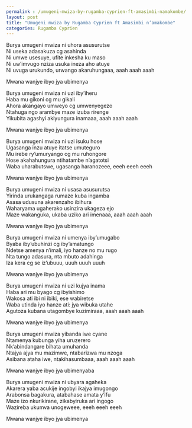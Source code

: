 ```yaml
---
permalink : /umugeni-mwiza-by-rugamba-cyprien-ft-amasimbi-namakombe/
layout: post
title: "Umugeni mwiza by Rugamba Cyprien ft Amasimbi n’amakombe"
categories: Rugamba Cyprien
---
```

Burya umugeni mwiza ni uhora asusurutse\
Ni useka adasakuza cg asahinda\
Ni umwe usesuye, ufite inkesha ku maso\
Ni uw’imvugo nziza usuka ineza aho atuye\
Ni uvuga urukundo, urwango akaruhungaaa, aaah aaah aaah

Mwana wanjye ibyo jya ubimenya

Burya umugeni mwiza ni uzi iby’iheru\
Haba mu gikoni cg mu gikali\
Ahora akangayo umweyo cg umwenyegezo\
Ntahuga ngo arambye maze izuba rirenge\
Yikubita agashyi akiyungura inamaaa, aaah aaah aaah

Mwana wanjye ibyo jya ubimenya

Burya umugeni mwiza ni uzi isuku hose\
Ugasanga inzu atuye itatse umuteguro\
Mu irebe ry’umuryango cg mu ruhongore\
Hose akahahungura ntihatambe n’agatotsi\
Waba uharabutswe, ugasanga haranozeee, eeeh eeeh eeeh

Mwana wanjye ibyo jya ubimenya

Burya umugeni mwiza ni usasa asusurutsa\
Yirinda urukangaga rumaze kuba ingamba\
Asasa udusuna akarenzaho ibihura\
Waharyama ugaherako usinzira ukageza ejo\
Maze wakanguka, ukaba uziko ari imenaaa, aaah aaah aaah

Mwana wanjye ibyo jya ubimenya

Burya umugeni mwiza ni umenya iby’umugabo\
Byaba iby’ubuhinzi cg iby’amatungo\
Ndetse amenya n’imali, iyo hanze no mu rugo\
Nta tungo adasura, nta mbuto adahinga\
Iza kera cg se iz’ubuuu, uuuh uuuh uuuh

Mwana wanjye ibyo jya ubimenya

Burya umugeni mwiza ni uzi kujya inama\
Haba ari mu byago cg ibyishimo\
Wakosa ati ibi ni ibiki, ese wabiretse\
Waba utinda iyo hanze ati: jya wibuka utahe\
Agutoza kubana utagombye kuzimiraaa, aaah aaah aaah

Mwana wanjye ibyo jya ubimenya

Burya umugeni mwiza yibanda iwe cyane\
Ntamenya kubunga yiha uruzerero\
Nk’abindangare bihata umuhanda\
Ntajya ajya mu mazimwe, ntabarizwa mu nzoga\
Asibana ataha iwe, ntakihasumbaaa, aaah aaah aaah

Mwana wanjye ibyo jya ubimenyaba

Burya umugeni mwiza ni ubyara agaheka\
Akarera yaba acukije ingobyi ikajya imugongo\
Arabonsa bagakura, atabahase amata y’ifu\
Maze izo nkurikirane, zikabyiruka ari ingogo\
Wazireba ukumva unogeweee, eeeh eeeh eeeh

Mwana wanjye ibyo jya ubimenya
